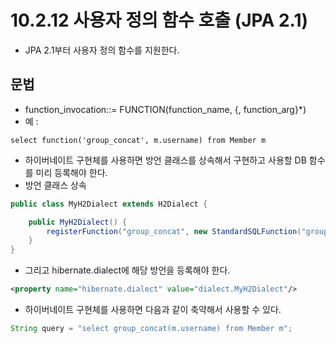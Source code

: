 # 10.2.12 사용자 정의 함수 호출 (JPA 2.1)
- JPA 2.1부터 사용자 정의 함수를 지원한다.

## 문법
- function_invocation::= FUNCTION(function_name, {, function_arg}*)
- 예 :
```jpaql
select function('group_concat', m.username) from Member m
```
- 하이버네이트 구현체를 사용하면 방언 클래스를 상속해서 구현하고 사용할 DB 함수를 미리 등록해야 한다.
- 방언 클래스 상속
```java
public class MyH2Dialect extends H2Dialect {

	public MyH2Dialect() {
		registerFunction("group_concat", new StandardSQLFunction("group_concat", StandardBasicTypes.STRING));
	}
}
```
- 그리고 hibernate.dialect에 해당 방언을 등록해야 한다.
```xml
<property name="hibernate.dialect" value="dialect.MyH2Dialect"/>
```
- 하이버네이트 구현체를 사용하면 다음과 같이 축약해서 사용할 수 있다.
```java
String query = "select group_concat(m.username) from Member m";
```
